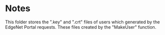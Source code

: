 # Notes

This folder stores the ".key" and ".crt" files of users which generated by the EdgeNet Portal requests. These files created by the "MakeUser" function.